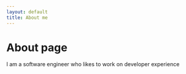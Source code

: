 ```yaml
---
layout: default
title: About me
---
```

# About page

I am a software engineer who likes to work on developer experience
